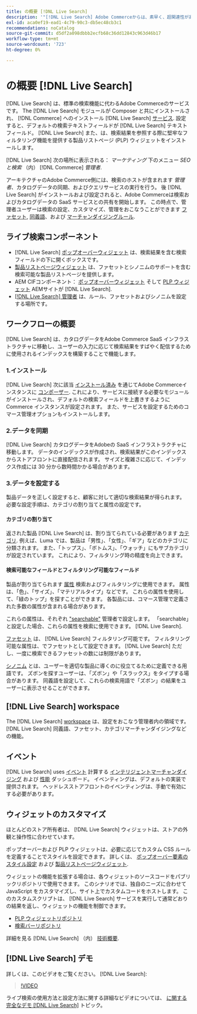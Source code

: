 ```yaml
---
title: の概要 [!DNL Live Search]
description: '"[!DNL Live Search] Adobe Commerceからは、素早く、超関連性が高く、直感的な検索エクスペリエンスを提供します。」'
exl-id: aca0ef19-ead1-4c79-90c3-db5ec48cb3c1
recommendations: noCatalog
source-git-commit: d5df2a098dbbb2ecfb68c36dd12843c963d46b17
workflow-type: tm+mt
source-wordcount: '723'
ht-degree: 0%

---
```


# の概要 [!DNL Live Search]

[!DNL Live Search] は、標準の検索機能に代わるAdobe Commerceのサービスです。 The [!DNL Live Search] モジュールが Composer と共にインストールされ、 [!DNL Commerce] へのインストール [!DNL Live Search] [サービス](../landing/saas.md). 設定すると、デフォルトの検索テキストフィールドが [!DNL Live Search] テキストフィールド。 [!DNL Live Search] また、は、検索結果を参照する際に堅牢なフィルタリング機能を提供する製品リストページ (PLP) ウィジェットをインストールします。

[!DNL Live Search] 次の場所に表示される： *マーケティング* 下のメニュー *SEO と検索* （内） [!DNL Commerce] *管理者*.

アーキテクチャのAdobe Commerce側には、検索のホストが含まれます *管理者*、カタログデータの同期、およびクエリサービスの実行を行う。 後 [!DNL Live Search] がインストールおよび設定されると、Adobe Commerceは検索およびカタログデータの SaaS サービスとの共有を開始します。 この時点で、管理者ユーザーは検索の設定、カスタマイズ、管理をおこなうことができます [ファセット](facets.md), [同義語](synonyms.md)、および [マーチャンダイジングルール](category-merch.md).

## ライブ検索コンポーネント

* [!DNL Live Search] [ポップオーバーウィジェット](storefront-popover.md) は、検索結果を含む検索フィールドの下に開くボックスです。
* [製品リストページウィジェット](plp-styling.md) は、ファセットとシノニムのサポートを含む検索可能な製品リストページを提供します。
* AEM CIFコンポーネント： [ポップオーバーウィジェット](https://github.com/adobe/aem-cif-guides-venia/pull/319) そして [PLP ウィジェット](https://github.com/adobe/aem-cif-guides-venia/pull/320) AEMサイトが [!DNL Live Search].
* [[!DNL Live Search] 管理者](workspace.md) は、ルール、ファセットおよびシノニムを設定する場所です。

## ワークフローの概要

[!DNL Live Search] は、カタログデータをAdobe Commerce SaaS インフラストラクチャに移動し、ユーザーの入力に応じて検索結果をすばやく配信するために使用されるインデックスを構築することで機能します。

### 1.インストール

[!DNL Live Search] 次に該当 [インストール済み](install.md) を通じてAdobe Commerceインスタンスに [コンポーザー](https://getcomposer.org/). これにより、サービスに接続する必要なモジュールがインストールされ、デフォルトの検索フィールドを上書きするように Commerce インスタンスが設定されます。 また、サービスを設定するためのコマース管理オプションもインストールします。

### 2.データを同期

[!DNL Live Search] カタログデータをAdobeの SaaS インフラストラクチャに移動します。 データのインデックスが作成され、検索結果がこのインデックスからストアフロントに直接配信されます。 サイズと複雑さに応じて、インデックス作成には 30 分から数時間かかる場合があります。

### 3.データを設定する

製品データを正しく設定すると、顧客に対して適切な検索結果が得られます。 必要な設定手順は、カテゴリの割り当てと属性の設定です。

#### カテゴリの割り当て

返された製品 [!DNL Live Search] は、割り当てられている必要があります [カテゴリ](https://experienceleague.adobe.com/docs/commerce-admin/catalog/categories/categories.html). 例えば、Luma では、製品は「男性」、「女性」、「ギア」などのカテゴリに分類されます。 また、「トップス」、「ボトムス」、「ウォッチ」にもサブカテゴリが設定されています。 これにより、フィルタリング時の精度を向上できます。

#### 検索可能なフィールドとフィルタリング可能なフィールド

製品が割り当てられます [属性](https://experienceleague.adobe.com/docs/commerce-admin/catalog/product-attributes/product-attributes.html) 検索およびフィルタリングに使用できます。 属性は、「色」、「サイズ」、「マテリアルタイプ」などです。 これらの属性を使用して、「緑のトップ」を探すことができます。 各製品には、コマース管理で定義された多数の属性が含まれる場合があります。

これらの属性は、それぞれ [&quot;searchable&quot;](https://experienceleague.adobe.com/docs/commerce-admin/catalog/catalog/search/search.html) 管理者で設定します。 「searchable」と設定した場合、これらの属性を検索に使用できます。 [!DNL Live Search].

[ファセット](facets.md) は、 [!DNL Live Search] フィルタリング可能です。 フィルタリング可能な属性は、でファセットとして設定できます。 [!DNL Live Search] ただし、一度に検索できるファセットの数には制限があります。

[シノニム](synonyms.md) とは、ユーザーを適切な製品に導くのに役立てるために定義できる用語です。 ズボンを探すユーザーは、「ズボン」や「スラックス」をタイプする場合があります。 同義語を設定して、これらの検索用語で「ズボン」の結果をユーザーに表示させることができます。

## [!DNL Live Search] workspace

The [!DNL Live Search] [workspace](workspace.md) は、設定をおこなう管理者内の領域です。 [!DNL Live Search] 同義語、ファセット、カテゴリマーチャンダイジングなどの機能。

## イベント

[!DNL Live Search] uses [イベント](events.md) 計算する [インテリジェントマーチャンダイジング](category-merch.md) および [性能](performance.md) ダッシュボード。 イベンティングは、デフォルトの実装で提供されます。 ヘッドレスストアフロントのイベンティングは、手動で有効にする必要があります。

## ウィジェットのカスタマイズ

ほとんどのストア所有者は、 [!DNL Live Search] ウィジェットは、ストアの外観と操作性に合わせています。

ポップオーバーおよび PLP ウィジェットは、必要に応じてカスタム CSS ルールを定義することでスタイルを設定できます。 詳しくは、 [ポップオーバー要素のスタイル設定](storefront-popover-styling.md) および [製品リストページウィジェット](plp-styling.md).

ウィジェットの機能を拡張する場合は、各ウィジェットのソースコードをパブリックリポジトリで使用できます。
このシナリオでは、独自のニーズに合わせて JavaScript をカスタマイズし、サイト上でカスタムコードをホストします。 このカスタムスクリプトは、 [!DNL Live Search] サービスを実行して通常どおりの結果を返し、ウィジェットの機能を制御できます。

* [PLP ウィジェットリポジトリ](https://github.com/adobe/storefront-product-listing-page)
* [検索バーリポジトリ](https://github.com/adobe/storefront-search-as-you-type)

詳細を見る [!DNL Live Search] （内） [技術概要](technical-overview.md).

## [!DNL Live Search] デモ

詳しくは、このビデオをご覧ください。 [!DNL Live Search]:

>[!VIDEO](https://video.tv.adobe.com/v/3418679?quality=12&learn=on)

ライブ検索の使用方法と設定方法に関する詳細なビデオについては、 [に関する完全なデモ [!DNL Live Search]](https://experienceleague.adobe.com/docs/commerce-learn/tutorials/marketing/live-search-full-demonstration.html) トピック。
